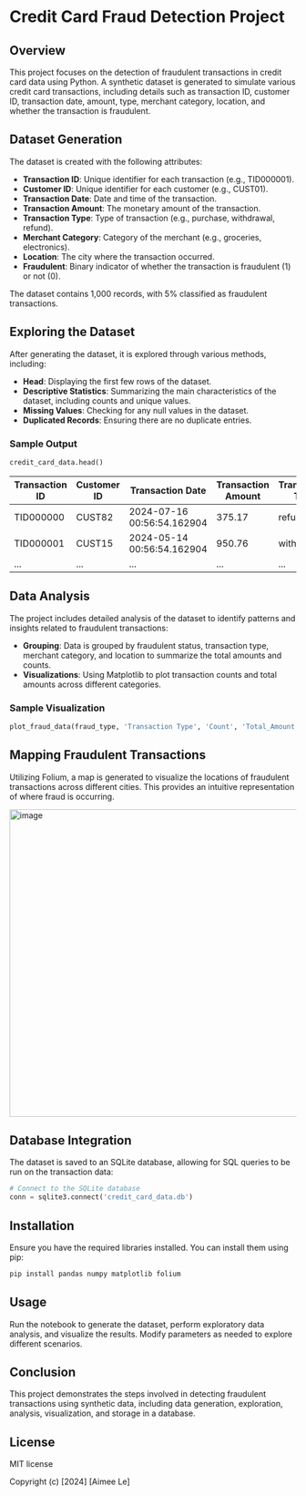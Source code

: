 # Credit Card Fraud Detection Project

## Overview

This project focuses on the detection of fraudulent transactions in credit card data using Python. A synthetic dataset is generated to simulate various credit card transactions, including details such as transaction ID, customer ID, transaction date, amount, type, merchant category, location, and whether the transaction is fraudulent.

## Dataset Generation

The dataset is created with the following attributes:

- **Transaction ID**: Unique identifier for each transaction (e.g., TID000001).
- **Customer ID**: Unique identifier for each customer (e.g., CUST01).
- **Transaction Date**: Date and time of the transaction.
- **Transaction Amount**: The monetary amount of the transaction.
- **Transaction Type**: Type of transaction (e.g., purchase, withdrawal, refund).
- **Merchant Category**: Category of the merchant (e.g., groceries, electronics).
- **Location**: The city where the transaction occurred.
- **Fraudulent**: Binary indicator of whether the transaction is fraudulent (1) or not (0).

The dataset contains 1,000 records, with 5% classified as fraudulent transactions.

## Exploring the Dataset

After generating the dataset, it is explored through various methods, including:

- **Head**: Displaying the first few rows of the dataset.
- **Descriptive Statistics**: Summarizing the main characteristics of the dataset, including counts and unique values.
- **Missing Values**: Checking for any null values in the dataset.
- **Duplicated Records**: Ensuring there are no duplicate entries.

### Sample Output

```python
credit_card_data.head()
```

| Transaction ID | Customer ID | Transaction Date          | Transaction Amount | Transaction Type | Merchant Category | Location    | Fraudulent |
|----------------|-------------|---------------------------|--------------------|------------------|-------------------|-------------|------------|
| TID000000      | CUST82     | 2024-07-16 00:56:54.162904 | 375.17             | refund           | dining            | Chicago     | 0          |
| TID000001      | CUST15     | 2024-05-14 00:56:54.162904 | 950.76             | withdrawal       | entertainment      | Houston     | 0          |
| ...            | ...        | ...                       | ...                | ...              | ...               | ...         | ...        |

## Data Analysis

The project includes detailed analysis of the dataset to identify patterns and insights related to fraudulent transactions:

- **Grouping**: Data is grouped by fraudulent status, transaction type, merchant category, and location to summarize the total amounts and counts.
- **Visualizations**: Using Matplotlib to plot transaction counts and total amounts across different categories.

### Sample Visualization

```python
plot_fraud_data(fraud_type, 'Transaction Type', 'Count', 'Total_Amount', 'Transaction Count and Total Amount by Type')
```

## Mapping Fraudulent Transactions

Utilizing Folium, a map is generated to visualize the locations of fraudulent transactions across different cities. This provides an intuitive representation of where fraud is occurring.

<img width="540" alt="image" src="https://github.com/user-attachments/assets/b447035b-5128-4b99-9c47-b3e931cae5fe">

## Database Integration

The dataset is saved to an SQLite database, allowing for SQL queries to be run on the transaction data:

```python
# Connect to the SQLite database
conn = sqlite3.connect('credit_card_data.db')
```

## Installation

Ensure you have the required libraries installed. You can install them using pip:

```bash
pip install pandas numpy matplotlib folium
```

## Usage

Run the notebook to generate the dataset, perform exploratory data analysis, and visualize the results. Modify parameters as needed to explore different scenarios.

## Conclusion

This project demonstrates the steps involved in detecting fraudulent transactions using synthetic data, including data generation, exploration, analysis, visualization, and storage in a database.

## License 

MIT license

Copyright (c) [2024] [Aimee Le]
